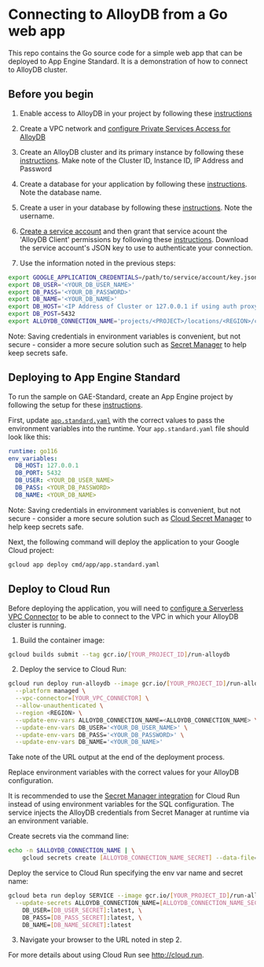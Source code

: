 # Connecting to AlloyDB from a Go web app

This repo contains the Go source code for a simple web app that can be deployed to App Engine Standard. It is a demonstration of how to connect to AlloyDB cluster.

## Before you begin

1. Enable access to AlloyDB in your project by following these [instructions](https://cloud.google.com/alloydb/docs/project-enable-access)

1. Create a VPC network and [configure Private Services Access for AlloyDB](https://cloud.google.com/alloydb/docs/configure-connectivity)

1. Create an AlloyDB cluster and its primary instance by following these [instructions](https://cloud.google.com/alloydb/docs/cluster-create). Make note of the Cluster ID, Instance ID, IP Address and Password

1. Create a database for your application by following these 
[instructions](https://cloud.google.com/alloydb/docs/database-create). Note the database
name. 

1. Create a user in your database by following these 
[instructions](https://cloud.google.com/alloydb/docs/database-users/about). Note the username. 

1. [Create a service account](https://cloud.google.com/iam/docs/creating-managing-service-accounts#creating)
and then grant that service acount the 'AlloyDB Client' permissions by following these 
[instructions](https://cloud.google.com/alloydb/docs/user-grant-access#procedure).
Download the service account's JSON key to use to authenticate your connection. 

1. Use the information noted in the previous steps:
```bash
export GOOGLE_APPLICATION_CREDENTIALS=/path/to/service/account/key.json
export DB_USER='<YOUR_DB_USER_NAME>'
export DB_PASS='<YOUR_DB_PASSWORD>'
export DB_NAME='<YOUR_DB_NAME>'
export DB_HOST='<IP Address of Cluster or 127.0.0.1 if using auth proxy>'
export DB_POST=5432
export ALLOYDB_CONNECTION_NAME='projects/<PROJECT>/locations/<REGION>/clusters/<CLUSTER>/instances/<INSTANCE>'
```
Note: Saving credentials in environment variables is convenient, but not secure - consider a more
secure solution such as [Secret Manager](https://cloud.google.com/secret-manager/) to help keep secrets safe.

## Deploying to App Engine Standard

To run the sample on GAE-Standard, create an App Engine project by following the setup for these
[instructions](https://cloud.google.com/appengine/docs/standard/go/quickstart#before-you-begin).

First, update [`app.standard.yaml`](cmd/app/app.standard.yaml) with the correct values to pass the environment
variables into the runtime. Your `app.standard.yaml` file should look like this:

```yaml
runtime: go116
env_variables:
  DB_HOST: 127.0.0.1
  DB_PORT: 5432
  DB_USER: <YOUR_DB_USER_NAME>
  DB_PASS: <YOUR_DB_PASSWORD>
  DB_NAME: <YOUR_DB_NAME>
```

Note: Saving credentials in environment variables is convenient, but not secure - consider a more
secure solution such as [Cloud Secret Manager](https://cloud.google.com/secret-manager) to help keep secrets safe.

Next, the following command will deploy the application to your Google Cloud project:

```bash
gcloud app deploy cmd/app/app.standard.yaml
```


## Deploy to Cloud Run

Before deploying the application, you will need to [configure a Serverless VPC Connector](https://cloud.google.com/vpc/docs/configure-serverless-vpc-access) to be able to connect to the VPC in which your AlloyDB cluster is running.

1. Build the container image:

```sh
gcloud builds submit --tag gcr.io/[YOUR_PROJECT_ID]/run-alloydb
```

2. Deploy the service to Cloud Run:

```sh
gcloud run deploy run-alloydb --image gcr.io/[YOUR_PROJECT_ID]/run-alloydb \
  --platform managed \
  --vpc-connector=[YOUR_VPC_CONNECTOR] \
  --allow-unauthenticated \
  --region <REGION> \
  --update-env-vars ALLOYDB_CONNECTION_NAME=<ALLOYDB_CONNECTION_NAME> \
  --update-env-vars DB_USER='<YOUR_DB_USER_NAME>' \
  --update-env-vars DB_PASS='<YOUR_DB_PASSWORD>' \
  --update-env-vars DB_NAME='<YOUR_DB_NAME>'
```

Take note of the URL output at the end of the deployment process.

Replace environment variables with the correct values for your AlloyDB configuration.

It is recommended to use the [Secret Manager integration](https://cloud.google.com/run/docs/configuring/secrets) for Cloud Run instead
of using environment variables for the SQL configuration. The service injects the AlloyDB credentials from
Secret Manager at runtime via an environment variable.

Create secrets via the command line:
```sh
echo -n $ALLOYDB_CONNECTION_NAME | \
    gcloud secrets create [ALLOYDB_CONNECTION_NAME_SECRET] --data-file=-
```

Deploy the service to Cloud Run specifying the env var name and secret name:
```sh
gcloud beta run deploy SERVICE --image gcr.io/[YOUR_PROJECT_ID]/run-alloydb \
  --update-secrets ALLOYDB_CONNECTION_NAME=[ALLOYDB_CONNECTION_NAME_SECRET]:latest,\
    DB_USER=[DB_USER_SECRET]:latest, \
    DB_PASS=[DB_PASS_SECRET]:latest, \
    DB_NAME=[DB_NAME_SECRET]:latest
```

3. Navigate your browser to the URL noted in step 2.

For more details about using Cloud Run see http://cloud.run.
